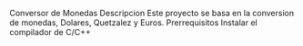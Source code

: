 Conversor de Monedas
Descripcion Este proyecto se basa en la conversion de monedas, Dolares, Quetzalez y Euros.
Prerrequisitos 
Instalar el compilador de C/C++
